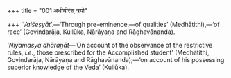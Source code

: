 +++
title = "001 अधीयीरंस् त्रयो"

+++
‘*Vaiśeṣyāt*’.—‘Through pre-eminence,—of qualities’ (Medhātithi),—‘of
race’ (Govindarāja, Kullūka, Nārāyaṇa and Rāghavānanda).

‘*Niyamasya dhāraṇāt*—‘On account of the observance of the restrictive
rules, *i.e*., those prescribed for the Accomplished student’
(Medhātithi, Govindarāja, Nārāyaṇa and Rāghavānanda);—‘on account of his
possessing superior knowledge of the Veda’ (Kullūka).


